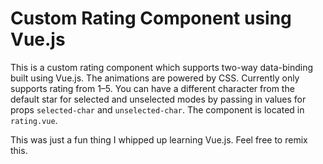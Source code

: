 # Custom Rating Component using Vue.js

This is a custom rating component which supports two-way data-binding built using Vue.js. The animations are powered by CSS. Currently only supports rating from 1–5. You can have a different character from the default star for selected and unselected modes by passing in values for props `selected-char` and `unselected-char`. The component is located in `rating.vue`.

This was just a fun thing I whipped up learning Vue.js. Feel free to remix this.

